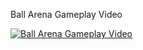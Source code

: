 Ball Arena Gameplay  Video

[![Ball Arena Gameplay  Video](http://img.youtube.com/vi/f-9aU8PUQnU/0.jpg)](http://www.youtube.com/watch?v=f-9aU8PUQnU "Insect Planet Cinematic")
